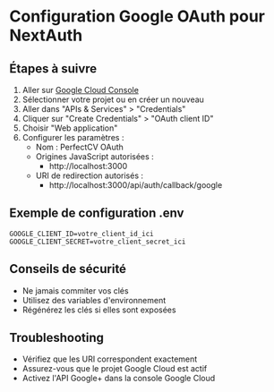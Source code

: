 # Configuration Google OAuth pour NextAuth

## Étapes à suivre

1. Aller sur [Google Cloud Console](https://console.cloud.google.com/)
2. Sélectionner votre projet ou en créer un nouveau
3. Aller dans "APIs & Services" > "Credentials"
4. Cliquer sur "Create Credentials" > "OAuth client ID"
5. Choisir "Web application"
6. Configurer les paramètres :
   - Nom : PerfectCV OAuth
   - Origines JavaScript autorisées :
     * http://localhost:3000
   - URI de redirection autorisés :
     * http://localhost:3000/api/auth/callback/google

## Exemple de configuration .env

```env
GOOGLE_CLIENT_ID=votre_client_id_ici
GOOGLE_CLIENT_SECRET=votre_client_secret_ici
```

## Conseils de sécurité
- Ne jamais commiter vos clés
- Utilisez des variables d'environnement
- Régénérez les clés si elles sont exposées

## Troubleshooting
- Vérifiez que les URI correspondent exactement
- Assurez-vous que le projet Google Cloud est actif
- Activez l'API Google+ dans la console Google Cloud
